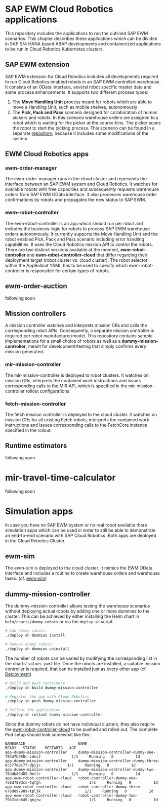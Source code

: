 # SAP EWM Cloud Robotics applications
This repository includes the applications to run the outlined SAP EWM scenarios. This chapter describes these applications which can be divided in SAP S/4 HANA based ABAP developments and containerized applications to be run in Cloud Robotics Kubernetes clusters.

## SAP EWM extension
SAP EWM extension for Cloud Robotics includes all developments required to run Cloud Robotics enabled robots in an SAP EWM controlled warehouse. It consists of an OData interface, several robot specific master data and some process enhancements. It supports two different process types: 
1. The **Move Handling Unit** process meant for robots which are able to move a Handling Unit, such as mobile shelves, autonomously 
2. The **Pick, Pack and Pass** scenario designed for collaboration of human pickers and robots. In this scenario warehouse orders are assigned to a robot which is waiting for the picker at the source bins. The picker scans the robot to start the picking process. This scenario can be found in a separate [repository](https://github.com/SAP/ewm-cloud-robotics-s4), because it includes some modifications of the system.

## EWM Cloud Robotics apps
### ewm-order-manager
The ewm-order-manager runs in the cloud cluster and represents the interface between an SAP EWM system and Cloud Robotics. It watches for available robots with free capacities and subsequently requests warehouse orders from SAP EWM OData interface. It also processes warehouse order confirmations by robots and propagates the new status to SAP EWM.

### ewm-robot-controller
The ewm-robot-controller is an app which should run per robot and includes the business logic for robots to process SAP EWM warehouse orders autonomously. It currently supports the Move Handling Unit and the robot enabled Pick, Pack and Pass scenario including error handling capabilities. It uses the Cloud Robotics mission API to control the robots. There are two distinct versions available at the moment, __ewm-robot-controller__ and __ewm-robot-controller-cloud__ that differ regarding their deployment target (robot cluster vs. cloud cluster). The robot selector within the AppRollout YAML has to be used to specify which ewm-robot-controller is responsible for certain types of robots.

## ewm-order-auction
following soon

## Mission controllers
A mission controller watches and interprets mission CRs and calls the corresponding robot APIs. Consequently, a separate mission controller is required per robot manufacturer/model. This repository contains sample implementations for a small choice of robots as well as a **dummy-mission-controller**, meant for development/testing that simply confirms every mission generated.

### mir-mission-controller 
The mir-mission-controller is deployed to robot clusters. It watches on mission CRs, interprets the contained work instructions and issues corresponding calls to the MiR API, which is specified in the mir-mission-controller rollout configurations. 

### fetch-mission-controller 
The fetch mission controller is deployed to the cloud cluster. It watches on mission CRs for all existing Fetch robots, interprets the contained work instructions and issues corresponding calls to the FetchCore instance specified in the rollout. 

## Runtime estimators
following soon

# mir-travel-time-calculator
following soon

# Simulation apps
In case you have no SAP EWM system or no real robot available there simulation apps which can be used in order to still be able to demonstrate an end-to-end scenario with SAP Cloud Robotics. Both apps are deployed in the Cloud Robotics Cluster.

## ewm-sim
The ewm-sim is deployed to the cloud cluster. It mimics the EWM OData interface and includes a routine to create warehouse orders and warehouse tasks. (cf. [ewm-sim](ewm-sim.md))

## dummy-mission-controller 
The dummy-mission-controller allows testing the warehouse scenarios without deploying actual robots by adding one or more dummies to the cluster. This can be achieved by either installing the Helm chart in `helm/charts/dummy-robots` or via the `deploy.sh` script:
```bash
# Add dummy robots:
./deploy.sh dummies install

# Remove dummy robots:
./deploy.sh dummies uninstall
```
The number of robots can be varied by modifying the corresponding list in the charts' `values.yaml` file. Once the robots are installed, a suitable mission controller is required, that can be installed just as every other app (cf. [Deployment](deployment.md)):
```bash
# Build and push containers
./deploy.sh build dummy-mission-controller

# Register the app with Cloud Robotics
./deploy.sh push dummy-mission-controller

# Rollout the application
./deploy.sh rollout dummy-mission-controller
```

Since the dummy robots do not have individual clusters, they also require the [ewm-robot-controller-cloud](#ewm-robot-controller) to be pushed and rolled out. The complete Pod setup should look somewhat like this:
```
NAMESPACE                        NAME                                                             READY   STATUS    RESTARTS   AGE
app-dummy-mission-controller     dummy-mission-controller-dummy-one-784d7b988c-zdns2              1/1     Running   0          1d
app-dummy-mission-controller     dummy-mission-controller-dummy-three-6c57788c7f-dpjjc            1/1     Running   0          1d
app-dummy-mission-controller     dummy-mission-controller-dummy-two-78ddb86d85-9mtlr              1/1     Running   0          1d
app-ewm-robot-controller-cloud   robot-controller-dummy-one-758d789dcc-tqfgh                      1/1     Running   0          1d
app-ewm-robot-controller-cloud   robot-controller-dummy-three-6768897989-tpljk                    1/1     Running   0          1d
app-ewm-robot-controller-cloud   robot-controller-dummy-two-79b7cdb649-qnjrw                      1/1     Running   0          1d
```